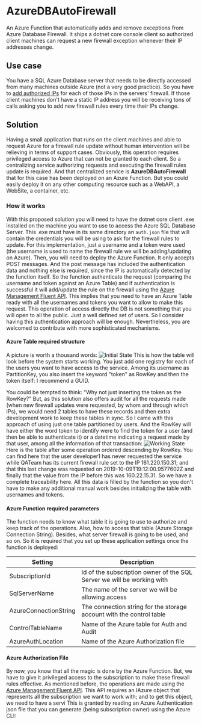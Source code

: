 # AzureDBAutoFirewall
An Azure Function that automatically adds and remove exceptions from Azure Database Firewall. It ships a dotnet core console client so authorized client machines can request a new firewall exception whenever their IP addresses change.
## Use case
You have a SQL Azure Database server that needs to be directly accessed from many machines outside Azure (not a very good practice). So you have to [add authorized IPs](https://docs.microsoft.com/en-us/azure/sql-database/sql-database-server-level-firewall-rule) for each of those IPs in the servers' firewall. If those client machines don't have a static IP address you will be receiving tons of calls asking you to add new firewall rules every time their IPs change.
## Solution 
Having a small application that runs on the client machines and able to request Azure for a firewall rule update without human intervention will be relieving in terms of support cases. Obviously, this operation requires privileged access to Azure that can not be granted to each client. So a centralizing service authorizing requests and executing the firewall rules update is required. And that centralized service is **AzureDBAutoFirewall** that for this case has been deployed on an Azure Function. But you could easily deploy it on any other computing resource such as a WebAPI, a WebSite, a container, etc. 
### How it works
With this proposed solution you will need to have the dotnet core client .exe installed on the machine you want to use to access the Azure SQL Database Server. This .exe must have in its same directory an `auth.json` file that will contain the credentials you will be using to ask for the firewall rules to update. For this implementation, just a username and a token were used (the username is used to name the firewall rule we will be adding/updating on Azure). 
Then, you will need to deploy the Azure Function. It only accepts POST messages. And the post message has included the authentication data and nothing else is required, since the IP is automatically detected by the function itself. So the function authenticate the request (comparing the username and token against an Azure Table) and if authentication is successful it will add/update the rule on the firewall using the [Azure Management Fluent API](https://docs.microsoft.com/en-us/dotnet/azure/dotnet-sdk-azure-concepts?view=azure-dotnet).
This implies that you need to have an Azure Table ready with all the usernames and tokens you want to allow to make this request. This operation of access directly the DB is not something that you will open to all the public. Just a well defined set of users. So I consider having this authentication approach will be enough. Nevertheless, you are welcomed to contribute with more sophisticated mechanisms.
#### Azure Table required structure
A picture is worth a thousand words:
![Initial State](https://lh3.googleusercontent.com/mcmNXDALE6sbgwMKRtBzSdTaHGcRJchZYRcmvAeq3QODZJoFlR5Dnb_jn_wsbpMUkLgR0U7Zpm4 "Initial State")
This is how the table will look before the system starts working. You just add one registry for each of the users you want to have access to the service. Among its username as PartitionKey, you also insert the keyword "token" as RowKey and then the token itself: I recommend a GUID.

You could be tempted to think: "Why not just inserting the token as the RowKey?" But, as this solution also offers audit for all the requests made (when new firewall updates were requested, by whom and through which IPs), we would need 2 tables to have these records and then extra development work to keep these tables in sync. So I came with this approach of using just one table partitioned by users. And the RowKey will have either the word token to identify were to find the token for a user (and then be able to authenticate it) or a datetime indicating a request made by that user, among all the information of that transaction:
![Working State](https://lh3.googleusercontent.com/lQM3sLpvGLh18Brf6SXZZYO6StewjNGhM-rqkxvK5LX5MCseaYf6kxTNAfC62iZIWm1sK5OHbSA "Working State")
Here is the table after some operation ordered descending by RowKey. You can find here that the user developer1 has never requested the service while QATeam has its current firewall rule set to the IP 161.220.150.31; and that this last change was requested on 2019-10-09T19:12:00.9577602Z and finally that the value from the IP before this was 160.22.15.31. So we have a complete traceability here. All this data is filled by the function so you don't have to make any additional manual work besides initializing the table with usernames and tokens.
#### Azure Function required parameters
The function needs to know what table it is going to use to authorize and keep track of the operations. Also, how to access that table (Azure Storage Connection String). Besides, what server firewall is going to be used, and so on. So it is required that you set up these application settings once the function is deployed:

| Setting |Description  |
|--|--|
|SubscriptionId|Id of the subscription owner of the SQL Server we will be working with
|SqlServerName|The name of the server we will be allowing access
|AzureConnectionString|The connection string for the storage account with the control table
|ControlTableName|Name of the Azure table for Auth and Audit
|AzureAuthLocation|Name of the Azure Authorization file

#### Azure Authorization File
By now, you know that all the magic is done by the Azure Function. But, we have to give it privileged access to the subscription to make these firewall rules effective. As mentioned before, the operations are made using the [Azure Management Fluent API](https://docs.microsoft.com/en-us/dotnet/azure/dotnet-sdk-azure-concepts?view=azure-dotnet). This API requires an IAzure object that represents all the subscription we want to work with; and to get this object, we need to have a servi This is granted by reading an Azure Authentication json file that you can generate (being subscription owner) using the Azure CLI:

<!--stackedit_data:
eyJoaXN0b3J5IjpbMTY2NjI1NzIwOSwxMjE0ODg5NjIwLC05OT
k1ODMwMDEsMTAwNjIyNDI1MCwtNzUyNTU0NTQ1XX0=
-->